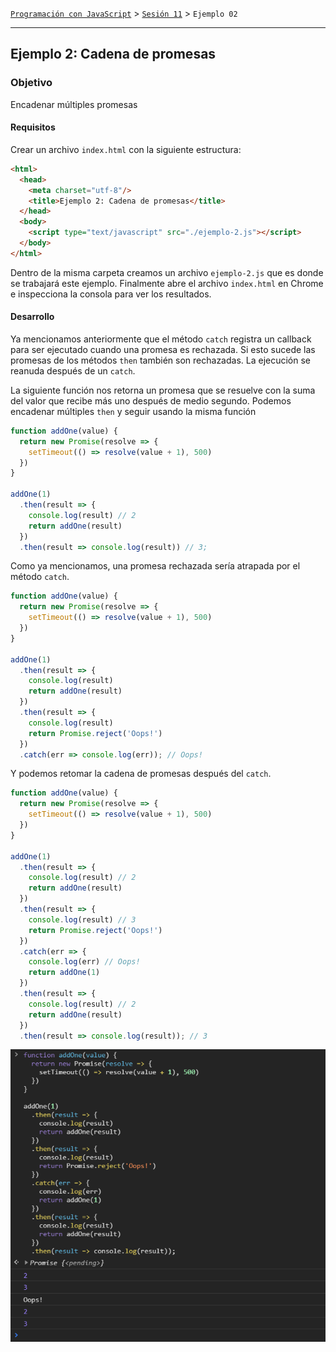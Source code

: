 [`Programación con JavaScript`](../../Readme.md) > [`Sesión 11`](../Readme.md) > `Ejemplo 02`

---

## Ejemplo 2: Cadena de promesas

### Objetivo

Encadenar múltiples promesas

#### Requisitos

Crear un archivo `index.html` con la siguiente estructura:

```html
<html>
  <head>
    <meta charset="utf-8"/>
    <title>Ejemplo 2: Cadena de promesas</title>
  </head>
  <body>   
    <script type="text/javascript" src="./ejemplo-2.js"></script>
  </body>
</html>
```

Dentro de la misma carpeta creamos un archivo `ejemplo-2.js` que es donde
se trabajará este ejemplo. Finalmente abre el archivo `index.html`
en Chrome e inspecciona la consola para ver los resultados.

#### Desarrollo

Ya mencionamos anteriormente que el método `catch` registra un callback para ser ejecutado cuando una promesa es
rechazada. Si esto sucede las promesas de los métodos `then` también son rechazadas. La ejecución se reanuda después
de un `catch`.

La siguiente función nos retorna un promesa que se resuelve con la suma del valor que recibe más uno después de medio
segundo. Podemos encadenar múltiples `then` y seguir usando la misma función

```javascript
function addOne(value) {
  return new Promise(resolve => {
    setTimeout(() => resolve(value + 1), 500)
  })
}

addOne(1)
  .then(result => {
    console.log(result) // 2
    return addOne(result)
  })
  .then(result => console.log(result)) // 3;
```

Como ya mencionamos, una promesa rechazada sería atrapada por el método `catch`.

```javascript
function addOne(value) {
  return new Promise(resolve => {
    setTimeout(() => resolve(value + 1), 500)
  })
}

addOne(1)
  .then(result => {
    console.log(result)
    return addOne(result)
  })
  .then(result => {
    console.log(result)
    return Promise.reject('Oops!')
  })
  .catch(err => console.log(err)); // Oops!
```

Y podemos retomar la cadena de promesas después del `catch`.

```javascript
function addOne(value) {
  return new Promise(resolve => {
    setTimeout(() => resolve(value + 1), 500)
  })
}

addOne(1)
  .then(result => {
    console.log(result) // 2
    return addOne(result)
  })
  .then(result => {
    console.log(result) // 3
    return Promise.reject('Oops!')
  })
  .catch(err => {
    console.log(err) // Oops!
    return addOne(1)
  })
  .then(result => {
    console.log(result) // 2
    return addOne(result)
  })
  .then(result => console.log(result)); // 3
```

![Chaining promises](./assets/chaining-promises.png)
